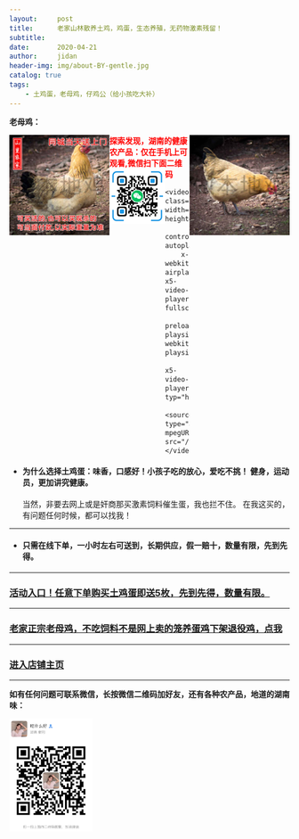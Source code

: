 ```yaml
---
layout:     post
title:      老家山林散养土鸡，鸡蛋，生态养殖，无药物激素残留！
subtitle:   
date:       2020-04-21
author:     jidan
header-img: img/about-BY-gentle.jpg
catalog: true
tags:
    - 土鸡蛋，老母鸡，仔鸡公（给小孩吃大补）
---
```


**老母鸡：**
<body>
  <div style="float:left">
    <img src="/img/te/52.jpg" width="180">
  </div>
  <div style="float:right">
    <img src="/img/te/54.jpg" width="180">
  </div>
</body>



<body>
    <div style="color:#FF0000">
      <b>探索发现，湖南的健康农产品：仅在手机上可观看,微信扫下面二维码</b>
	  <img src="/img/wxsm.png" width="100" style="float:left">
    </div>
	
	<video class="tvhou" width="100%" height="100%"
		controls="controls" autoplay="autoplay"
		x-webkit-airplay="true" x5-video-player-fullscreen="true"
		preload="auto" playsinline="true" webkit-playsinline
		x5-video-player-typ="h5">
		<source type="application/x-mpegURL" src="/video/3c42e1833e924c24c765cf1a2030a28b.mp4.mp4">
	</video>
</body>

* #### 为什么选择土鸡蛋：味香，口感好！小孩子吃的放心，爱吃不挑！ 健身，运动员，更加讲究健康。
    当然，非要去网上或是奸商那买激素饲料催生蛋，我也拦不住。
    在我这买的，有问题任何时候，都可以找我！

------

* #### 只需在线下单，一小时左右可送到，长期供应，假一赔十，数量有限，先到先得。
-------

### [活动入口！任意下单购买土鸡蛋即送5枚，先到先得，数量有限。](https://mobile.yangkeduo.com/goods.html?_wv=41729&_wvx=10&goods_id=101523545663&page_from=0&share_uin=2VKF65ARD45NOUPSNG752YHELY_GEXDA&refer_share_id=s2g7km4hl1t79c4bnb7pwjasl1ujynqv&refer_share_uid=4270167021&refer_share_channel=qq#pushState)
-------

### [老家正宗老母鸡，不吃饲料不是网上卖的笼养蛋鸡下架退役鸡，点我](https://mobile.yangkeduo.com/goods.html?goods_id=131821389804)
-------

### [进入店铺主页](https://mobile.yangkeduo.com/mall_page.html?mall_id=839218684&msn=whr6nisqbjwafr25ql2dlntkqy_axbuy&_x_out_of_station=offical_account)
-------
**如有任何问题可联系微信，长按微信二维码加好友，还有各种农产品，地道的湖南味：**

<img src="/img/wxmp.png" width="150">